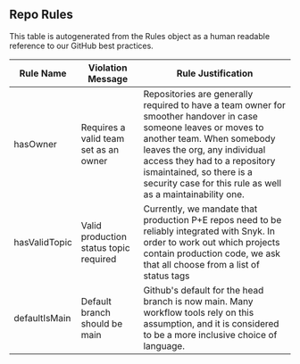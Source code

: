 
## Repo Rules

This table is autogenerated from the Rules object as a human readable reference to our GitHub best practices.

| Rule Name | Violation Message | Rule Justification |
|---|---|---|
| hasOwner | Requires a valid team set as an owner | Repositories are generally required to have a team owner for smoother handover in case someone leaves or moves to another team. When somebody leaves the org, any individual access they had to a repository ismaintained, so there is a security case for this rule as well as a maintainability one. |
| hasValidTopic | Valid production status topic required | Currently, we mandate that production P+E repos need to be reliably integrated with Snyk. In order to work out which projects contain production code, we ask that all choose from a list of status tags |
| defaultIsMain | Default branch should be main | Github's default for the head branch is now main. Many workflow tools rely on this assumption, and it is considered to be a more inclusive choice of language. |
